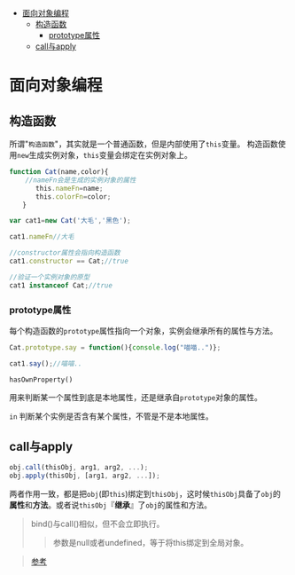 
<!-- toc orderedList:0 depthFrom:1 depthTo:6 -->

- [面向对象编程](#面向对象编程)
	- [构造函数](#构造函数)
		- [prototype属性](#prototype属性)
	- [call与apply](#call与apply)

<!-- tocstop -->


# 面向对象编程

## 构造函数

所谓"`构造函数`"，其实就是一个普通函数，但是内部使用了`this`变量。
构造函数使用`new`生成实例对象，`this`变量会绑定在实例对象上。

```js
function Cat(name,color){
    //nameFn会是生成的实例对象的属性
　　　　this.nameFn=name;
　　　　this.colorFn=color;
　　}

var cat1=new Cat('大毛','黑色');

cat1.nameFn//大毛

//constructor属性会指向构造函数
cat1.constructor == Cat;//true

//验证一个实例对象的原型
cat1 instanceof Cat;//true
```

###  prototype属性

每个构造函数的`prototype`属性指向一个对象，实例会继承所有的属性与方法。

```js
Cat.prototype.say = function(){console.log("喵喵..")};

cat1.say();//喵喵..
```

`hasOwnProperty()`

用来判断某一个属性到底是本地属性，还是继承自`prototype`对象的属性。

`in`
判断某个实例是否含有某个属性，不管是不是本地属性。

## call与apply

```js
obj.call(thisObj, arg1, arg2, ...);
obj.apply(thisObj, [arg1, arg2, ...]);
```

两者作用一致，都是把`obj`(即`this`)绑定到`thisObj`，这时候`thisObj`具备了`obj`的**属性**和**方法**。或者说`thisObj`『**继承**』了`obj`的属性和方法。

>bind()与call()相似，但不会立即执行。
>>参数是null或者undefined，等于将this绑定到全局对象。

>[参考](http://www.ruanyifeng.com/blog/2010/05/object-oriented_javascript_encapsulation.html)
